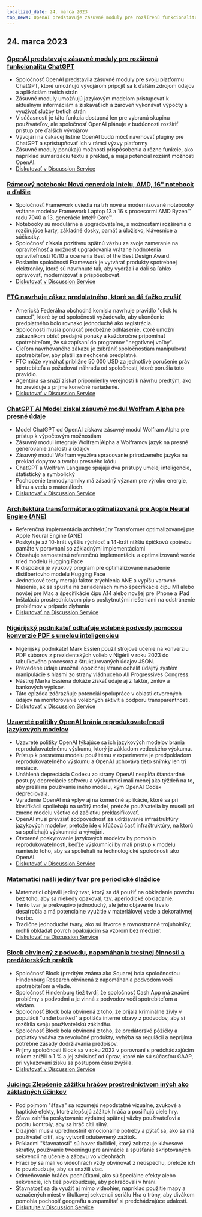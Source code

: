 ```yaml
---
localized_date: 24. marca 2023
top_news: OpenAI predstavuje zásuvné moduly pre rozšírenú funkcionalitu ChatGPT
---
```




## 24. marca 2023

### [OpenAI predstavuje zásuvné moduly pre rozšírenú funkcionalitu ChatGPT](https://openai.com/blog/chatgpt-plugins)

- Spoločnosť OpenAI predstavila zásuvné moduly pre svoju platformu ChatGPT, ktoré umožňujú vývojárom pripojiť sa k ďalším zdrojom údajov a aplikáciám tretích strán
- Zásuvné moduly umožňujú jazykovým modelom pristupovať k aktuálnym informáciám a získavať ich a zároveň vykonávať výpočty a využívať služby tretích strán
- V súčasnosti je táto funkcia dostupná len pre vybranú skupinu používateľov, ale spoločnosť OpenAI plánuje v budúcnosti rozšíriť prístup pre ďalších vývojárov
- Vývojári na čakacej listine OpenAI budú môcť navrhovať pluginy pre ChatGPT a sprístupňovať ich v rámci výzvy platformy
- Zásuvné moduly ponúkajú možnosti prispôsobenia a rôzne funkcie, ako napríklad sumarizáciu textu a preklad, a majú potenciál rozšíriť možnosti OpenAI.
- [Diskutovať v Discussion Service](http://news.ycombinator.com/item?id=35277677)

### [Rámcový notebook: Nová generácia Intelu, AMD, 16" notebook a ďalšie](https://frame.work/)

- Spoločnosť Framework uviedla na trh nové a modernizované notebooky vrátane modelov Framework Laptop 13 a 16 s procesormi AMD Ryzen™ radu 7040 a 13. generácie Intel® Core™.
- Notebooky sú modulárne a upgradovateľné, s možnosťami rozšírenia o rozširujúce karty, základné dosky, pamäť a úložisko, klávesnice a súčiastky.
- Spoločnosť získala pozitívnu spätnú väzbu za svoje zameranie na opraviteľnosť a možnosť upgradovania vrátane hodnotenia opraviteľnosti 10/10 a ocenenia Best of the Best Design Award.
- Poslaním spoločnosti Framework je vytvárať produkty spotrebnej elektroniky, ktoré sú navrhnuté tak, aby vydržali a dali sa ľahko opravovať, modernizovať a prispôsobovať.
- [Diskutovať v Discussion Service](http://news.ycombinator.com/item?id=35277660)

### [FTC navrhuje zákaz predplatného, ktoré sa dá ťažko zrušiť](https://www.theverge.com/2023/3/23/23652373/ftc-click-to-cancel-subscription-service-dark-patterns-ban)

- Americká Federálna obchodná komisia navrhuje pravidlo "click to cancel", ktoré by od spoločností vyžadovalo, aby ukončenie predplatného bolo rovnako jednoduché ako registrácia.
- Spoločnosti musia ponúkať predbežné odhlásenie, ktoré umožní zákazníkom obísť predajné ponuky a každoročne pripomínať spotrebiteľom, že sú zapísaní do programov "negatívnej voľby".
- Cieľom navrhovaného zákazu je zabrániť spoločnostiam manipulovať spotrebiteľov, aby platili za nechcené predplatné.
- FTC môže vymáhať približne 50 000 USD za jednotlivé porušenie práv spotrebiteľa a požadovať náhradu od spoločností, ktoré porušia toto pravidlo.
- Agentúra sa snaží získať pripomienky verejnosti k návrhu predtým, ako ho zreviduje a prijme konečné nariadenie.
- [Diskutovať v Discussion Service](http://news.ycombinator.com/item?id=35274519)

### [ChatGPT AI Model získal zásuvný modul Wolfram Alpha pre presné údaje](https://writings.stephenwolfram.com/2023/03/chatgpt-gets-its-wolfram-superpowers/)

- Model ChatGPT od OpenAI získava zásuvný modul Wolfram Alpha pre prístup k výpočtovým možnostiam
- Zásuvný modul integruje Wolfram|Alpha a Wolframov jazyk na presné generovanie znalostí a údajov
- Zásuvný modul Wolfram využíva spracovanie prirodzeného jazyka na preklad dopytov a tvorbu presného kódu
- ChatGPT a Wolfram Language spájajú dva prístupy umelej inteligencie, štatistický a symbolický
- Pochopenie termodynamiky má zásadný význam pre výrobu energie, klímu a vedu o materiáloch.
- [Diskutovať v Discussion Service](http://news.ycombinator.com/item?id=35277925)

### [Architektúra transformátora optimalizovaná pre Apple Neural Engine (ANE)](https://github.com/apple/ml-ane-transformers)

- Referenčná implementácia architektúry Transformer optimalizovanej pre Apple Neural Engine (ANE)
- Poskytuje až 10-krát vyššiu rýchlosť a 14-krát nižšiu špičkovú spotrebu pamäte v porovnaní so základnými implementáciami
- Obsahuje samostatnú referenčnú implementáciu a optimalizované verzie tried modelu Hugging Face
- K dispozícii je výukový program pre optimalizované nasadenie distilbertovho modelu Hugging Face
- Jednotkové testy merajú faktor zrýchlenia ANE a vypíšu varovné hlásenie, ak sa spustia na zariadeniach mimo špecifikácie čipu M1 alebo novšej pre Mac a špecifikácie čipu A14 alebo novšej pre iPhone a iPad
- Inštalácia prostredníctvom pip s poskytnutými riešeniami na odstránenie problémov v prípade zlyhania
- [Diskutovať na Discussion Service](http://news.ycombinator.com/item?id=35282325)

### [Nigérijský podnikateľ odhaľuje volebné podvody pomocou konverzie PDF s umelou inteligenciou](https://markessien.com/posts/drama_of_transcription/)

- Nigérijský podnikateľ Mark Essien použil strojové učenie na konverziu PDF súborov z prezidentských volieb v Nigérii v roku 2023 do tabuľkového procesora a štruktúrovaných údajov JSON.
- Prevedené údaje umožnili opozičnej strane odhaliť údajný systém manipulácie s hlasmi zo strany vládnuceho All Progressives Congress.
- Nástroj Marka Essiena dokáže získať údaje aj z faktúr, zmlúv a bankových výpisov.
- Táto epizóda zdôrazňuje potenciál spolupráce v oblasti otvorených údajov na monitorovanie volebných aktivít a podporu transparentnosti.
- [Diskutovať v Discussion Service](http://news.ycombinator.com/item?id=35272227)

### [Uzavreté politiky OpenAI bránia reprodukovateľnosti jazykových modelov](https://aisnakeoil.substack.com/p/openais-policies-hinder-reproducible)

- Uzavreté politiky OpenAI týkajúce sa ich jazykových modelov bránia reprodukovateľnému výskumu, ktorý je základom vedeckého výskumu.
- Prístup k presnému modelu použitému v experimente je predpokladom reprodukovateľného výskumu a OpenAI uchováva tieto snímky len tri mesiace.
- Unáhlená depreciácia Codexu zo strany OpenAI nespĺňa štandardné postupy depreciácie softvéru a výskumníci mali menej ako týždeň na to, aby prešli na používanie iného modelu, kým OpenAI Codex depreciovala.
- Vyradenie OpenAI má vplyv aj na komerčné aplikácie, ktoré sa pri klasifikácii spoliehajú na určitý model, pretože používatelia by museli pri zmene modelu všetko od začiatku preklasifikovať.
- OpenAI musí prevziať zodpovednosť za udržiavanie infraštruktúry jazykových modelov, pretože ide o kľúčovú časť infraštruktúry, na ktorú sa spoliehajú výskumníci a vývojári.
- Otvorené poskytovanie jazykových modelov by pomohlo reprodukovateľnosti, keďže výskumníci by mali prístup k modelu namiesto toho, aby sa spoliehali na technologické spoločnosti ako OpenAI.
- [Diskutovať v Discussion Service](http://news.ycombinator.com/item?id=35269304)

### [Matematici našli jediný tvar pre periodické dlaždice](https://www.newscientist.com/article/2365363-mathematicians-discover-shape-that-can-tile-a-wall-and-never-repeat/)

- Matematici objavili jediný tvar, ktorý sa dá použiť na obkladanie povrchu bez toho, aby sa niekedy opakoval, tzv. aperiodické obkladanie.
- Tento tvar je prekvapivo jednoduchý, ale jeho objavenie trvalo desaťročia a má potenciálne využitie v materiálovej vede a dekoratívnej tvorbe.
- Tradične jednoduché tvary, ako sú štvorce a rovnostranné trojuholníky, mohli obkladať povrch opakujúcim sa vzorom bez medzier.
- [Diskutovať na Discussion Service](http://news.ycombinator.com/item?id=35273707)

### [Block obvinený z podvodu, napomáhania trestnej činnosti a predátorských praktík](https://hindenburgresearch.com/block/)

- Spoločnosť Block (predtým známa ako Square) bola spoločnosťou Hindenburg Research obvinená z napomáhania podvodom voči spotrebiteľom a vláde.
- Spoločnosť Hindenburg tiež tvrdí, že spoločnosť Cash App má značné problémy s podvodmi a je vinná z podvodov voči spotrebiteľom a vládam.
- Spoločnosť Block bola obvinená z toho, že prijala kriminálne živly v populácii "underbanked" a potláča interné obavy z podvodov, aby si rozšírila svoju používateľskú základňu.
- Spoločnosť Block bola obvinená z toho, že predátorské pôžičky a poplatky vydáva za revolučné produkty, vyhýba sa regulácii a neprijíma potrebné zásady dodržiavania predpisov.
- Príjmy spoločnosti Block sa v roku 2022 v porovnaní s predchádzajúcim rokom znížili o 1 % a jej závislosť od úprav, ktoré nie sú súčasťou GAAP, pri vykazovaní zisku sa postupom času zvýšila.
- [Diskutovať v Discussion Service](http://news.ycombinator.com/item?id=35273782)

### [Juicing: Zlepšenie zážitku hráčov prostredníctvom iných ako základných účinkov](https://garden.bradwoods.io/notes/design/juice)

- Pod pojmom "šťava" sa rozumejú nepodstatné vizuálne, zvukové a haptické efekty, ktoré zlepšujú zážitok hráča a posilňujú ciele hry.
- Šťava zahŕňa poskytovanie výdatnej spätnej väzby používateľovi a pocitu kontroly, aby sa hráč cítil silný.
- Dizajnéri musia uprednostniť emocionálne potreby a pýtať sa, ako sa má používateľ cítiť, aby vytvoril oduševnený zážitok.
- Príkladmi "šťavnatosti" sú hover tlačidiel, ktorý zobrazuje klávesové skratky, používanie tweeningu pre animácie a spúšťanie skriptovaných sekvencií na učenie a zábavu vo videohrách.
- Hráči by sa mali vo videohrách vždy obviňovať z neúspechu, pretože ich to povzbudzuje, aby sa snažili viac.
- Odmeňovanie hráčov pochúťkami, ako sú špeciálne efekty alebo sekvencie, ich tiež povzbudzuje, aby pokračovali v hraní.
- Šťavnatosť sa dá využiť aj mimo videohier, napríklad použitie mapy a označených miest v titulkovej sekvencii seriálu Hra o tróny, aby divákom pomohla pochopiť geografiu a zapamätať si predchádzajúce udalosti.
- [Diskutujte v Discussion Service](http://news.ycombinator.com/item?id=35273139)


